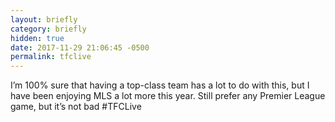 ```yaml
---
layout: briefly
category: briefly
hidden: true
date: 2017-11-29 21:06:45 -0500
permalink: tfclive
---
```


I’m 100% sure that having a top-class team has a lot to do with this, but I have been enjoying MLS a lot more this year. Still prefer any Premier League game, but it’s not bad #TFCLive